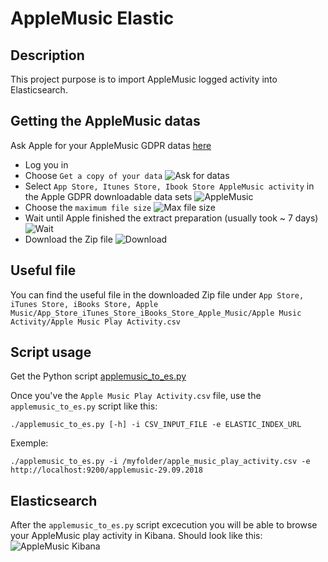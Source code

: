 # AppleMusic Elastic

## Description
  This project purpose is to import AppleMusic logged activity into Elasticsearch.

## Getting the AppleMusic datas

  Ask Apple for your AppleMusic GDPR datas [here](https://privacy.apple.com/)
  * Log you in
  * Choose `Get a copy of your data`
  ![Ask for datas](https://blog.cypressxt.net/wp-content/uploads/2018/10/AskAppleData.png)
  * Select `App Store, Itunes Store, Ibook Store AppleMusic activity` in the Apple GDPR downloadable data sets
  ![AppleMusic](https://blog.cypressxt.net/wp-content/uploads/2018/10/SelectDatas.png)
  * Choose the `maximum file size`
  ![Max file size](https://blog.cypressxt.net/wp-content/uploads/2018/10/ChooseFileSize.png)
  * Wait until Apple finished the extract preparation (usually took ~ 7 days)
  ![Wait](https://blog.cypressxt.net/wp-content/uploads/2018/10/WaitAvailable.png)
  * Download the Zip file
  ![Download](https://blog.cypressxt.net/wp-content/uploads/2018/10/DownloadData.png)

## Useful file
  You can find the useful file in the downloaded Zip file under `App Store, iTunes Store, iBooks Store, Apple Music/App_Store_iTunes_Store_iBooks_Store_Apple_Music/Apple Music Activity/Apple Music Play Activity.csv`

## Script usage
  Get the Python script [applemusic_to_es.py](applemusic_to_es.py)

  Once you've the `Apple Music Play Activity.csv` file, use the `applemusic_to_es.py` script like this:
  ```
  ./applemusic_to_es.py [-h] -i CSV_INPUT_FILE -e ELASTIC_INDEX_URL
  ```

  Exemple:
  ```
  ./applemusic_to_es.py -i /myfolder/apple_music_play_activity.csv -e http://localhost:9200/applemusic-29.09.2018
  ```

## Elasticsearch
  After the `applemusic_to_es.py` script excecution you will be able to browse your AppleMusic play activity in Kibana. Should look like this:
  ![AppleMusic Kibana](https://blog.cypressxt.net/wp-content/uploads/2018/10/AppleMusicKibana.jpg)
